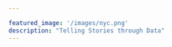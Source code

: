 ```yaml
---

featured_image: '/images/nyc.png'
description: "Telling Stories through Data"
---
```

<meta name="description" content="Created by Lena Han, The Data Scoop is a data journalism blog focused on current events and trends. It features articles and visualizations about topics ranging from politics to art." />
